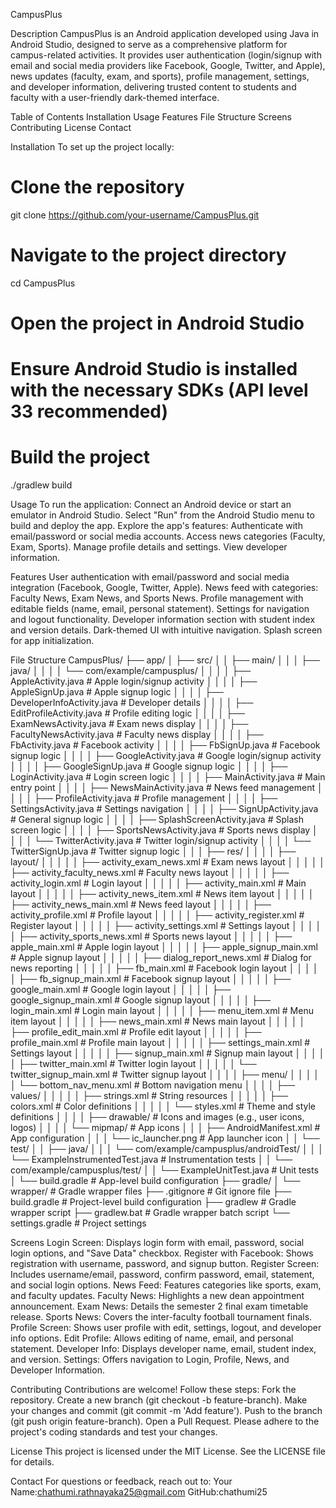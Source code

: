 CampusPlus

Description
CampusPlus is an Android application developed using Java in Android Studio, designed to serve as a comprehensive platform for campus-related activities. It provides user authentication (login/signup with email and social media providers like Facebook, Google, Twitter, and Apple), news updates (faculty, exam, and sports), profile management, settings, and developer information, delivering trusted content to students and faculty with a user-friendly dark-themed interface.


Table of Contents
Installation
Usage
Features
File Structure
Screens
Contributing
License
Contact

Installation
To set up the project locally:
# Clone the repository
git clone https://github.com/your-username/CampusPlus.git
# Navigate to the project directory
cd CampusPlus
# Open the project in Android Studio
# Ensure Android Studio is installed with the necessary SDKs (API level 33 recommended)
# Build the project
./gradlew build

Usage
To run the application:
Connect an Android device or start an emulator in Android Studio.
Select "Run" from the Android Studio menu to build and deploy the app.
Explore the app's features:
Authenticate with email/password or social media accounts.
Access news categories (Faculty, Exam, Sports).
Manage profile details and settings.
View developer information.

Features
User authentication with email/password and social media integration (Facebook, Google, Twitter, Apple).
News feed with categories: Faculty News, Exam News, and Sports News.
Profile management with editable fields (name, email, personal statement).
Settings for navigation and logout functionality.
Developer information section with student index and version details.
Dark-themed UI with intuitive navigation.
Splash screen for app initialization.

File Structure
CampusPlus/
├── app/
│   ├── src/
│   │   ├── main/
│   │   │   ├── java/
│   │   │   │   └── com/example/campusplus/
│   │   │   │       ├── AppleActivity.java       # Apple login/signup activity
│   │   │   │       ├── AppleSignUp.java         # Apple signup logic
│   │   │   │       ├── DeveloperInfoActivity.java # Developer details
│   │   │   │       ├── EditProfileActivity.java  # Profile editing logic
│   │   │   │       ├── ExamNewsActivity.java    # Exam news display
│   │   │   │       ├── FacultyNewsActivity.java  # Faculty news display
│   │   │   │       ├── FbActivity.java          # Facebook activity
│   │   │   │       ├── FbSignUp.java            # Facebook signup logic
│   │   │   │       ├── GoogleActivity.java      # Google login/signup activity
│   │   │   │       ├── GoogleSignUp.java        # Google signup logic
│   │   │   │       ├── LoginActivity.java       # Login screen logic
│   │   │   │       ├── MainActivity.java        # Main entry point
│   │   │   │       ├── NewsMainActivity.java    # News feed management
│   │   │   │       ├── ProfileActivity.java     # Profile management
│   │   │   │       ├── SettingsActivity.java    # Settings navigation
│   │   │   │       ├── SignUpActivity.java      # General signup logic
│   │   │   │       ├── SplashScreenActivity.java # Splash screen logic
│   │   │   │       ├── SportsNewsActivity.java  # Sports news display
│   │   │   │       └── TwitterActivity.java     # Twitter login/signup activity
│   │   │   │       └── TwitterSignUp.java       # Twitter signup logic
│   │   │   ├── res/
│   │   │   │   ├── layout/
│   │   │   │   │   ├── activity_exam_news.xml    # Exam news layout
│   │   │   │   │   ├── activity_faculty_news.xml # Faculty news layout
│   │   │   │   │   ├── activity_login.xml        # Login layout
│   │   │   │   │   ├── activity_main.xml         # Main layout
│   │   │   │   │   ├── activity_news_item.xml    # News item layout
│   │   │   │   │   ├── activity_news_main.xml    # News feed layout
│   │   │   │   │   ├── activity_profile.xml      # Profile layout
│   │   │   │   │   ├── activity_register.xml     # Register layout
│   │   │   │   │   ├── activity_settings.xml     # Settings layout
│   │   │   │   │   ├── activity_sports_news.xml  # Sports news layout
│   │   │   │   │   ├── apple_main.xml            # Apple login layout
│   │   │   │   │   ├── apple_signup_main.xml     # Apple signup layout
│   │   │   │   │   ├── dialog_report_news.xml    # Dialog for news reporting
│   │   │   │   │   ├── fb_main.xml               # Facebook login layout
│   │   │   │   │   ├── fb_signup_main.xml        # Facebook signup layout
│   │   │   │   │   ├── google_main.xml           # Google login layout
│   │   │   │   │   ├── google_signup_main.xml    # Google signup layout
│   │   │   │   │   ├── login_main.xml            # Login main layout
│   │   │   │   │   ├── menu_item.xml             # Menu item layout
│   │   │   │   │   ├── news_main.xml             # News main layout
│   │   │   │   │   ├── profile_edit_main.xml     # Profile edit layout
│   │   │   │   │   ├── profile_main.xml          # Profile main layout
│   │   │   │   │   ├── settings_main.xml         # Settings layout
│   │   │   │   │   ├── signup_main.xml           # Signup main layout
│   │   │   │   │   ├── twitter_main.xml          # Twitter login layout
│   │   │   │   │   └── twitter_signup_main.xml   # Twitter signup layout
│   │   │   │   ├── menu/
│   │   │   │   │   └── bottom_nav_menu.xml       # Bottom navigation menu
│   │   │   │   ├── values/
│   │   │   │   │   ├── strings.xml              # String resources
│   │   │   │   │   ├── colors.xml               # Color definitions
│   │   │   │   │   └── styles.xml               # Theme and style definitions
│   │   │   │   ├── drawable/                    # Icons and images (e.g., user icons, logos)
│   │   │   │   └── mipmap/                     # App icons
│   │   │   ├── AndroidManifest.xml             # App configuration
│   │   │   └── ic_launcher.png                 # App launcher icon
│   │   └── test/
│   │       ├── java/
│   │       │   └── com/example/campusplus/androidTest/
│   │       │       └── ExampleInstrumentedTest.java # Instrumentation tests
│   │       └── com/example/campusplus/test/
│   │           └── ExampleUnitTest.java        # Unit tests
│   └── build.gradle                            # App-level build configuration
├── gradle/
│   └── wrapper/                                # Gradle wrapper files
├── .gitignore                                  # Git ignore file
├── build.gradle                                # Project-level build configuration
├── gradlew                                     # Gradle wrapper script
├── gradlew.bat                                 # Gradle wrapper batch script
└── settings.gradle                             # Project settings

Screens
Login Screen: Displays login form with email, password, social login options, and "Save Data" checkbox.
Register with Facebook: Shows registration with username, password, and signup button.
Register Screen: Includes username/email, password, confirm password, email, statement, and social login options.
News Feed: Features categories like sports, exam, and faculty updates.
Faculty News: Highlights a new dean appointment announcement.
Exam News: Details the semester 2 final exam timetable release.
Sports News: Covers the inter-faculty football tournament finals.
Profile Screen: Shows user profile with edit, settings, logout, and developer info options.
Edit Profile: Allows editing of name, email, and personal statement.
Developer Info: Displays developer name, email, student index, and version.
Settings: Offers navigation to Login, Profile, News, and Developer Information.

Contributing
Contributions are welcome! Follow these steps:
Fork the repository.
Create a new branch (git checkout -b feature-branch).
Make your changes and commit (git commit -m 'Add feature').
Push to the branch (git push origin feature-branch).
Open a Pull Request.
Please adhere to the project's coding standards and test your changes.

License
This project is licensed under the MIT License. See the LICENSE file for details.

Contact
For questions or feedback, reach out to:
Your Name:chathumi.rathnayaka25@gmail.com
GitHub:chathumi25

